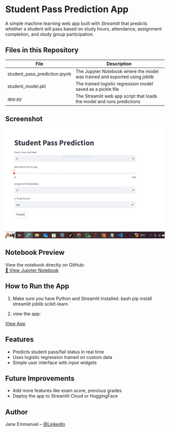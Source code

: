 # Student Pass Prediction App

A simple machine learning web app built with *Streamlit* that predicts whether a student will pass based on study hours, attendance, assignment completion, and study group participation.

## Files in this Repository

| File | Description |
|------|-------------|
| student_pass_prediction.ipynb | The Jupyter Notebook where the model was trained and exported using joblib |
| student_model.pkl | The trained logistic regression model saved as a pickle file |
| app.py | The Streamlit web app script that loads the model and runs predictions |


## Screenshot

![App Screenshot](https://github.com/Jane-Emmanuel/student-pass-prediction/blob/main/student_pass_prediction_screenshot.PNG)


## Notebook Preview

View the notebook directly on GitHub:  
[📘 View Jupyter Notebook](https://github.com/Jane-Emmanuel/student-pass-prediction/blob/main/Jane_Emmanuel_student_pass_prediction.ipynb)


## How to Run the App

1. Make sure you have Python and Streamlit installed:
   bash
   pip install streamlit joblib scikit-learn
`

2. view the app:

[View App](https://student-pass-prediction-c7qmxbng5ee6zk8jtftwmv.streamlit.app/)
   

## Features

* Predicts student pass/fail status in real time
* Uses logistic regression trained on custom data
* Simple user interface with input widgets

## Future Improvements

* Add more features like exam score, previous grades
* Deploy the app to Streamlit Cloud or HuggingFace

## Author

Jane Emmanuel – [@LinkedIn](https://www.linkedin.com/in/jane-emmanuel-/)
